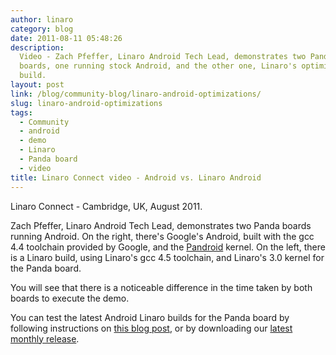 ```yaml
---
author: linaro
category: blog
date: 2011-08-11 05:48:26
description:
  Video - Zach Pfeffer, Linaro Android Tech Lead, demonstrates two Panda
  boards, one running stock Android, and the other one, Linaro's optimized Android
  build.
layout: post
link: /blog/community-blog/linaro-android-optimizations/
slug: linaro-android-optimizations
tags:
  - Community
  - android
  - demo
  - Linaro
  - Panda board
  - video
title: Linaro Connect video - Android vs. Linaro Android
---
```


Linaro Connect - Cambridge, UK, August 2011.

Zach Pfeffer, Linaro Android Tech Lead, demonstrates two Panda boards running Android. On the right, there's Google's Android, built with the gcc 4.4 toolchain provided by Google, and the [Pandroid](http://code.google.com/p/pandroid/) kernel. On the left, there is a Linaro build, using Linaro's gcc 4.5 toolchain, and Linaro's 3.0 kernel for the Panda board.

You will see that there is a noticeable difference in the time taken by both boards to execute the demo.

You can test the latest Android Linaro builds for the Panda board by following instructions on [this blog post](/blog/linaro-android-build-service-video/), or by downloading our [latest monthly release](/downloads/).
